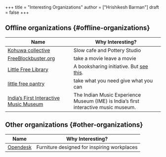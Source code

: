 +++
title = "Interesting Organizations"
author = ["Hrishikesh Barman"]
draft = false
+++

## Offline organizations {#offline-organizations}

| Name                                                                         | Why Interesting?                                                                                                                                                                                                                                          |
|------------------------------------------------------------------------------|-----------------------------------------------------------------------------------------------------------------------------------------------------------------------------------------------------------------------------------------------------------|
| [Kohuwa collective](https://www.instagram.com/kohuwacollective/?hl=en)       | Slow cafe and Pottery Studio                                                                                                                                                                                                                              |
| [FreeBlockbuster.org](https://www.freeblockbuster.org/)                      | take a movie leave a movie                                                                                                                                                                                                                                |
| [Little Free Library](https://littlefreelibrary.org/)                        | A booksharing initiative. But [see](https://www.bloomberg.com/news/articles/2017-05-03/down-with-little-free-library-book-exchanges) [this](https://www.theatlantic.com/national/archive/2015/02/little-free-library-crackdown/385531/?single_page=true). |
| [little free pantry](https://www.littlefreepantry.org/)                      | take what you need give what you can                                                                                                                                                                                                                      |
| [India’s First Interactive Music Museum](https://indianmusicexperience.org/) | The Indian Music Experience Museum (IME) is India’s first interactive music museum.                                                                                                                                                                       |


## Other organizations {#other-organizations}

| Name                                 | Why Interesting?                            |
|--------------------------------------|---------------------------------------------|
| [Opendesk](https://www.opendesk.cc/) | Furniture designed for inspiring workplaces |
